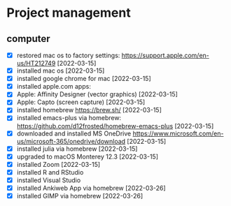 # Project management

## computer
- [x] restored mac os to factory settings: https://support.apple.com/en-us/HT212749 [2022-03-15]
- [x] installed mac os [2022-03-15]
- [x] installed google chrome for mac [2022-03-15]
- [x] installed apple.com apps: 
- [x] Apple: Affinity Designer (vector graphics) [2022-03-15]
- [x] Apple: Capto (screen capture) [2022-03-15]
- [x] installed homebrew https://brew.sh/ [2022-03-15]
- [x] installed emacs-plus via homebrew: https://github.com/d12frosted/homebrew-emacs-plus [2022-03-15]
- [x] downloaded and installed MS OneDrive https://www.microsoft.com/en-us/microsoft-365/onedrive/download [2022-03-15]
- [x] installed julia via homebrew [2022-03-15]
- [x] upgraded to macOS Monterey 12.3 [2022-03-15]
- [x] installed Zoom [2022-03-15]
- [x] installed R and RStudio
- [x] installed Visual Studio
- [x] installed Ankiweb App via homebrew [2022-03-26] 
- [x] installed GIMP via homebrew [2022-03-26] 
